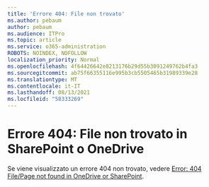 ```yaml
---
title: 'Errore 404: File non trovato'
ms.author: pebaum
author: pebaum
ms.audience: ITPro
ms.topic: article
ms.service: o365-administration
ROBOTS: NOINDEX, NOFOLLOW
localization_priority: Normal
ms.openlocfilehash: 4f64426642e8213176b29d55b3091249762b4fa3
ms.sourcegitcommit: ab75f66355116e995b3cb5505465b31989339e28
ms.translationtype: MT
ms.contentlocale: it-IT
ms.lasthandoff: 08/13/2021
ms.locfileid: "58333269"
---
```

# <a name="error-404-file-not-found-in-sharepoint-or-onedrive"></a>Errore 404: File non trovato in SharePoint o OneDrive

Se viene visualizzato un errore 404 non trovato, vedere [Error: 404 File/Page not found in OneDrive or SharePoint](https://docs.microsoft.com/sharepoint/troubleshoot/administration/error-404-onedrive-sharepoint).